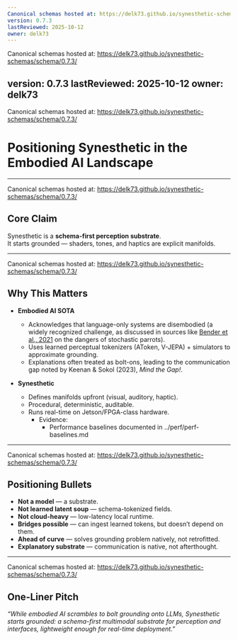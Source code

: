 ```yaml
---
Canonical schemas hosted at: https://delk73.github.io/synesthetic-schemas/schema/0.7.3/
version: 0.7.3
lastReviewed: 2025-10-12
owner: delk73
---
```

Canonical schemas hosted at: https://delk73.github.io/synesthetic-schemas/schema/0.7.3/

version: 0.7.3
lastReviewed: 2025-10-12
owner: delk73
---
Canonical schemas hosted at: https://delk73.github.io/synesthetic-schemas/schema/0.7.3/

# Positioning Synesthetic in the Embodied AI Landscape

---
Canonical schemas hosted at: https://delk73.github.io/synesthetic-schemas/schema/0.7.3/

## Core Claim  
Synesthetic is a **schema-first perception substrate**.  
It starts grounded — shaders, tones, and haptics are explicit manifolds.

---
Canonical schemas hosted at: https://delk73.github.io/synesthetic-schemas/schema/0.7.3/

## Why This Matters  

- **Embodied AI SOTA**  
  - Acknowledges that language-only systems are disembodied (a widely recognized challenge, as discussed in sources like [Bender et al., 2021](https://dl.acm.org/doi/10.1145/3442188.3445922) on the dangers of stochastic parrots).
  - Uses learned perceptual tokenizers (AToken, V-JEPA) + simulators to approximate grounding.  
  - Explanations often treated as bolt-ons, leading to the communication gap noted by Keenan & Sokol (2023), *Mind the Gap!*.

- **Synesthetic**  
  - Defines manifolds upfront (visual, auditory, haptic).  
  - Procedural, deterministic, auditable.  
  - Runs real-time on Jetson/FPGA-class hardware.  
    - Evidence:
      - Performance baselines documented in ../perf/perf-baselines.md  

---
Canonical schemas hosted at: https://delk73.github.io/synesthetic-schemas/schema/0.7.3/

## Positioning Bullets  

- **Not a model** — a substrate.  
- **Not learned latent soup** — schema-tokenized fields.  
- **Not cloud-heavy** — low-latency local runtime.  
- **Bridges possible** — can ingest learned tokens, but doesn’t depend on them.  
- **Ahead of curve** — solves grounding problem natively, not retrofitted.  
- **Explanatory substrate** — communication is native, not afterthought.  

---
Canonical schemas hosted at: https://delk73.github.io/synesthetic-schemas/schema/0.7.3/

## One-Liner Pitch  
*“While embodied AI scrambles to bolt grounding onto LLMs, Synesthetic starts grounded: a schema-first multimodal substrate for perception and interfaces, lightweight enough for real-time deployment.”*
